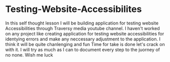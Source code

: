 # Testing-Website-Accessibilites
In this self thought lesson I will be building application for testing website Accessibilities through Traversy media youtube channel.
I haven't worked on any project like creating application for testing website accessibilities for identying errors and make any neccessary adjustment to the application.
I think it will be quite chanlenging and fun
Time for take is done let's crack on with it.
I will try as much as I can to document every step to the juorney of no none.
Wish me luck

